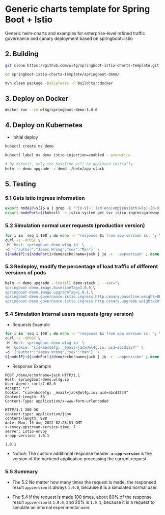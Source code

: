 # Generic charts template for Spring Boot + Istio

Generic helm-charts and examples for enterprise-level refined traffic governance and canary deployment based on springboot+istio

## 2. Building

```bash
git clone https://github.com/wl4g/springboot-istio-charts-template.git

cd springboot-istio-charts-template/springboot-demo/

mvn clean package -DskipTests -P build:tar:docker
```

## 3. Deploy on Docker

```bash
docker run --rm wl4g/springboot-demo:1.0.0
```

## 4. Deploy on Kubernetes

- Initial deploy

```bash
kubectl create ns demo

kubectl label ns demo istio-injection=enabled --overwrite

# By default, only the baseline will be deployed initially.
helm -n demo upgrade -i demo ./helm/app-stack
```

## 5. Testing

### 5.1 Gets Istio ingress information

```bash
export nodeIP=$(ip a | grep -E '^[0-9]+: (em|eno|enp|ens|eth|wlp)+[0-9]' -A2 | grep inet | awk -F ' ' '{print $2}' | cut -f1 -d/ | head -1)
export nodePort=$(kubectl -n istio-system get svc istio-ingressgateway -ojson | jq -r '.spec.ports[] | select (.name == "http2") | .nodePort')
```

### 5.2 Simulation normal user requests (production version)

```bash
for i in `seq 1 100`; do echo -n "response $i from app version is: "; \
curl -s -XPOST \
-H 'Host: springboot-demo.wl4g.io' \
-d '{"author":"James Wrong","sex":"Man"}' \
${nodeIP}:${nodePort}/demo/echo?name=jack | jq -r '.appversion' ; done
```

### 5.3 Redeploy, modify the percentage of load traffic of different versions of pods

```bash
helm -n demo upgrade --install demo-stack . --set="\
springboot-demo.image.baselineTag=1.0.0,\
springboot-demo.image.upgradeTag=1.0.1,\
springboot-demo.governance.istio.ingress.http.canary.baseline.weight=80,\
springboot-demo.governance.istio.ingress.http.canary.upgrade.weight=20"
```

### 5.4 Simulation Internal users requests (gray version)

- Requests Example

```bash
for i in `seq 1 100`; do echo -n "response $i from app version is: "; \
curl -s -XPOST \
-H 'Host: springboot-demo.wl4g.io' \
-H 'Cookie: "sid=abcdefg; _email=jack@wl4g.io; uid=abcd1234"' \
-d '{"author":"James Wrong","sex":"Man"}' \
${nodeIP}:${nodePort}/demo/echo?name=jack | jq -r '.appversion' ; done
```

- Response Example

```log
POST /demo/echo?name=jack HTTP/1.1
Host: springboot-demo.wl4g.io
User-Agent: curl/7.68.0
Accept: */*
Cookie: "sid=abcdefg; _email=jack@wl4g.io; uid=abcd1234"
Content-Length: 36
Content-Type: application/x-www-form-urlencoded

HTTP/1.1 200 OK
content-type: application/json
content-length: 888
date: Mon, 15 Aug 2022 02:28:51 GMT
x-envoy-upstream-service-time: 7
server: istio-envoy
x-app-version: 1.0.1

1.0.1
```

- Notice: The custom additional response header: **`x-app-version`** is the version of the backend application processing the current request.

### 5.5 Summary

- The 5.2 No matter how many times the request is made, the responsed result `appversion` is always `1.0.0`, because it is a simulated normal user.

- The 5.4 If the request is made 100 times, about 80% of the response result `appversion` is `1.0.0`, and 20% is `1.0.1`, because it is a request to simulate an internal experimental user.

